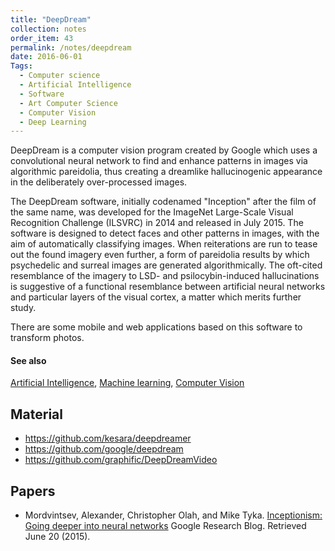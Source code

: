 ```yaml
---
title: "DeepDream"
collection: notes
order_item: 43
permalink: /notes/deepdream
date: 2016-06-01
Tags:
  - Computer science
  - Artificial Intelligence
  - Software
  - Art Computer Science
  - Computer Vision
  - Deep Learning
---
```


DeepDream is a computer vision program created by Google which uses a convolutional neural network to find and enhance patterns in images via algorithmic pareidolia, thus creating a dreamlike hallucinogenic appearance in the deliberately over-processed images.

The DeepDream software, initially codenamed "Inception" after the film of the same name, was developed for the ImageNet Large-Scale Visual Recognition Challenge (ILSVRC) in 2014 and released in July 2015. The software is designed to detect faces and other patterns in images, with the aim of automatically classifying images.
When reiterations are run to tease out the found imagery even further, a form of pareidolia results by which psychedelic and surreal images are generated algorithmically. The oft-cited resemblance of the imagery to LSD- and psilocybin-induced hallucinations is suggestive of a functional resemblance between artificial neural networks and particular layers of the visual cortex, a matter which merits further study.

There are some mobile and web applications based on this software to transform photos.


#### See also
[Artificial Intelligence](/notes/artificial_intelligence), [Machine learning](/notes/machine_learning), [Computer Vision](/notes/computer_vision)


## Material
* https://github.com/kesara/deepdreamer
* https://github.com/google/deepdream
* https://github.com/graphific/DeepDreamVideo


## Papers
* Mordvintsev, Alexander, Christopher Olah, and Mike Tyka. [Inceptionism: Going deeper into neural networks](https://research.googleblog.com/2015/06/inceptionism-going-deeper-into-neural.html) Google Research Blog. Retrieved June 20 (2015).




